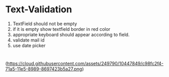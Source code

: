 
# Text-Validation
1. TextField should not be empty
2. if it is empty show textfield border in red color
3. appropriate keyboard should appear according to field.
4. validate mail id
5. use date picker

# 
(https://cloud.githubusercontent.com/assets/249790/10447849/c98fc2f4-71a5-11e5-8989-8697423b5a27.png)
